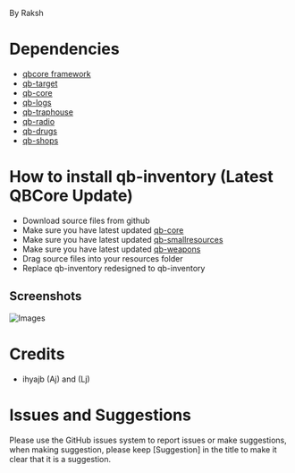 By Raksh

# Dependencies
* [qbcore framework](https://github.com/qbcore-framework)
* [qb-target](https://github.com/BerkieBb/qb-target)
* [qb-core](https://github.com/qbcore-framework/qb-core)
* [qb-logs](https://github.com/qbcore-framework/qb-logs)
* [qb-traphouse](https://github.com/qbcore-framework/qb-traphouse)
* [qb-radio](https://github.com/qbcore-framework/qb-radio)
* [qb-drugs](https://github.com/qbcore-framework/qb-drugs)
* [qb-shops](https://github.com/qbcore-framework/qb-shops)

# How to install qb-inventory (Latest QBCore Update)
* Download source files from github
* Make sure you have latest updated [qb-core](https://github.com/qbcore-framework/qb-core)
* Make sure you have latest updated [qb-smallresources](https://github.com/qbcore-framework/qb-smallresources)
* Make sure you have latest updated [qb-weapons](https://github.com/qbcore-framework/qb-weapons)
* Drag source files into your resources folder
* Replace  qb-inventory redesigned to qb-inventory
 

## Screenshots
![Images](https://media.discordapp.net/attachments/1036234053256486955/1105503304814973058/Screenshot_2023-04-21_204527.png?width=1177&height=662.png)



# Credits
* ihyajb (Aj) and (Lj)
# Issues and Suggestions
Please use the GitHub issues system to report issues or make suggestions, when making suggestion, please keep [Suggestion] in the title to make it clear that it is a suggestion.
